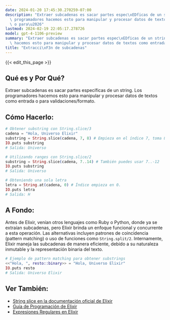```yaml
---
date: 2024-01-20 17:45:30.270259-07:00
description: "Extraer subcadenas es sacar partes espec\xEDficas de un string. Los\
  \ programadores hacemos esto para manipular y procesar datos de textos como entrada\
  \ o para\u2026"
lastmod: 2024-02-19 22:05:17.278726
model: gpt-4-1106-preview
summary: "Extraer subcadenas es sacar partes espec\xEDficas de un string. Los programadores\
  \ hacemos esto para manipular y procesar datos de textos como entrada o para\u2026"
title: "Extracci\xF3n de subcadenas"
---
```


{{< edit_this_page >}}

## Qué es y Por Qué?
Extraer subcadenas es sacar partes específicas de un string. Los programadores hacemos esto para manipular y procesar datos de textos como entrada o para validaciones/formato.

## Cómo Hacerlo:
```elixir
# Obtener substring con String.slice/3
cadena = "Hola, Universo Elixir"
substring = String.slice(cadena, 7, 8) # Empieza en el índice 7, toma 8 caracteres.
IO.puts substring
# Salida: Universo

# Utilizando ranges con String.slice/2
substring = String.slice(cadena, 7..14) # También puedes usar 7..-12
IO.puts substring
# Salida: Universo

# Obteniendo una sola letra
letra = String.at(cadena, 0) # Índice empieza en 0.
IO.puts letra
# Salida: H
```

## A Fondo:
Antes de Elixir, venían otros lenguajes como Ruby o Python, donde ya se extraían subcadenas, pero Elixir brinda un enfoque funcional y concurrente a esta operación. Las alternativas incluyen patrones de coincidencia (pattern matching) o uso de funciones como `String.split/2`. Internamente, Elixir maneja las subcadenas de manera eficiente, debido a su naturaleza inmutable y la representación binaria del texto.

```elixir
# Ejemplo de pattern matching para obtener substrings
<<"Hola, ", resto::binary>> = "Hola, Universo Elixir"
IO.puts resto
# Salida: Universo Elixir
```

## Ver También:
- [String slice en la documentación oficial de Elixir](https://hexdocs.pm/elixir/String.html#slice/3)
- [Guía de Programación de Elixir](https://elixir-lang.org/getting-started/binaries-strings-and-char-lists.html)
- [Expresiones Regulares en Elixir](https://hexdocs.pm/elixir/Regex.html)
